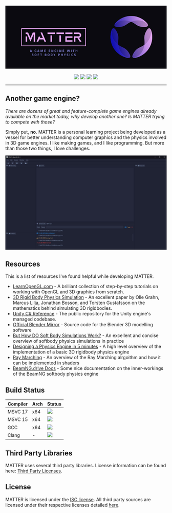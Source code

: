 <p align="center">
    <img src="docs/header.jpg">
</p>
<p align="center">
    <img src="https://img.shields.io/github/license/jakerieger/MATTER?style=for-the-badge"/>
    <img src="https://img.shields.io/github/issues-raw/jakerieger/MATTER?style=for-the-badge"/>
    <img src="https://img.shields.io/github/stars/jakerieger/MATTER?style=for-the-badge"/>
    <img src="https://img.shields.io/github/milestones/closed/jakerieger/MATTER?style=for-the-badge"/>
</p>

<hr>

## Another game engine?

*There are dozens of great and feature-complete game engines already available on the market today, why develop another one? Is MATTER trying to compete with those?*

Simply put, **no**. MATTER is a personal learning project being developed as a vessel for better understanding computer graphics and the physics involved in 3D game engines. I like making games, and I like programming. But more than those two things, I love challenges.

![](docs/screenshot.jpg)

## Resources

This is a list of resources I've found helpful while developing MATTER.

- [LearnOpenGL.com](https://learnopengl.com/) - A brilliant collection of step-by-step tutorials on working with OpenGL and 3D graphics from scratch.
- [3D Rigid Body Physics Simulation](https://jonathanbosson.github.io/reports/TNM085_group5.pdf) - An excellent paper by Olle Grahn, Marcus Lilja, Jonathan Bosson, and Torsten Gustafsson on the mathematics behind simulating 3D rigidbodies.
- [Unity C# Reference](https://github.com/Unity-Technologies/UnityCsReference) - The public repository for the Unity engine's managed codebase.
- [Official Blender Mirror](https://github.com/blender/blender) - Source code for the Blender 3D modelling software
- [But How DO Soft Body Simulations Work?](https://www.youtube.com/watch?v=kyQP4t_wOGI) - An excellent and concise overview of softbody physics simulations in practice
- [Designing a Physics Engine in 5 minutes](https://www.youtube.com/watch?v=-_IspRG548E) - A high level overview of the implementation of a basic 3D rigidbody physics engine
- [Ray Marching](https://michaelwalczyk.com/blog-ray-marching.html) - An overview of the Ray Marching alrgoithm and how it can be implemented in shaders
- [BeamNG.drive Docs](https://documentation.beamng.com/) - Some nice documentation on the inner-workings of the BeamNG softbody physics engine

## Build Status
|Compiler|Arch|Status|
|--------|----|------|
|MSVC 17 |x64 |![](https://img.shields.io/badge/-passing-brightgreen?style=for-the-badge)|
|MSVC 15 |x64 |![](https://img.shields.io/badge/-tbd-orange?style=for-the-badge)|
|GCC |x64 |![](https://img.shields.io/badge/-tbd-orange?style=for-the-badge)|
|Clang | - |![](https://img.shields.io/badge/-not%20supported-grey?style=for-the-badge)|

## Third Party Libraries

MATTER uses several third party libraries. License information can be found here: [Third Party Licenses](/EXTERNAL/licenses/).

## License

MATTER is licensed under the [ISC license](LICENSE). All third party sources are licensed under their respective licenses detailed [here](/EXTERNAL/licenses/).
